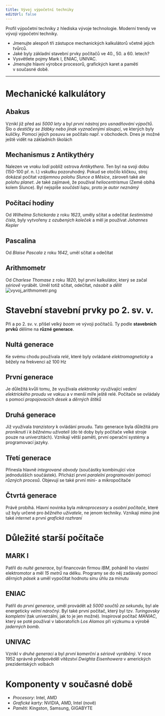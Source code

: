```yaml
---
title: Vývoj výpočetní techniky
editUrl: false
---
```


Profil výpočetní techniky z hlediska vývoje technologie. Moderní trendy ve vývoji výpočetní techniky.

* Jmenujte alespoň tři zástupce mechanických kalkulátorů včetně jejich tvůrců.
* Jaké byly základní stavební prvky počítačů ve 40., 50. a 60. letech?
* Vysvětlete pojmy Mark I, ENIAC, UNIVAC.
* Jmenujte hlavní výrobce procesorů, grafických karet a pamětí v současné době.

***

# Mechanické kalkulátory

## Abakus

Vznikl již před asi *5000 lety* a byl *první nástroj* pro *usnadňování výpočtů*. Šlo o *destičky se žlábky nebo jinak vyznačenými sloupci*, ve kterých byly kuličky. Pomocí jejich posuvu se počítalo např. v obchodech. Dnes je možné ještě vidět na základních školách

## Mechanismus z Antikythéry

Nalezen ve *vraku lodi* poblíž ostrova *Antikythera*. Ten byl na svoji dobu (150-100 př. n. l.) vskutku pozoruhodný. Pokud se otočilo kličkou, stroj dokázal počítat *vzájemnou polohu Slunce a Měsíce*, zároveň také ale *polohu planet*. Je také zajímavé, že používal *heliocentrismus* (Země obíhá kolem Slunce). Byl nejspíše *součástí lupu*, proto je *autor neznámý*

## Počítací hodiny

Od *Wilhelma Schickarda* z roku *1623*, uměly sčítat a odečítat *šestimístná čísla*, byly vytvořeny z *ozubených koleček* a měl je používat *Johannes Kepler*

## Pascalina

Od *Blaise Pascala* z roku *1642*, uměl sčítat a odečítat

## Arithmometr

Od *Charlese Thomase* z roku *1820*, byl první kalkulátor, který se začal *sériově* vyrábět. Uměl totiž sčítat, odečítat, *násobit* a *dělit*
![vyvoj\_arithmometr.png](../../../../../assets/notes/informatika/obrázky/vyvoj_arithmometr.png)

# Stavební stavební prvky po 2. sv. v.

Při a po 2. sv. v. přišel velký *boom* ve vývoji počítačů. Ty podle **stavebních prvků** dělíme na **různé generace**.

## Nultá generace

Ke svému chodu používala *relé*, které byly ovládané *elektromagneticky* a běžely na frekvenci až 100 Hz

## První generace

Je důležitá kvůli tomu, že využívala *elektronky* využívající *vedení elektrického proudu ve vakuu* a v menší míře ještě relé. Počítače se ovládaly s pomocí *propojovacích desek* a *děrných štítků*

## Druhá generace

Již využívala *tranzistory* k ovládání proudu. Tato generace byla důležitá pro *proniknutí i k běžnému uživateli* (do té doby byly počítače velké stroje pouze na univerzitách). Vznikají větší paměti, první operační systémy a programovací jazyky.

## Třetí generace

Přinesla hlavně *integrované obvody* (součástky kombinující více jednodušších součástek). Přichází první *paralelní programování* pomocí *různých procesů*. Objevují se také první mini- a mikropočítače

## Čtvrtá generace

Právě probíhá. Hlavní novinka byla *mikroprocesory* a *osobní počítače*, které už byly určené pro *běžného uživatele*, ne jenom techniky. Vznikají mimo jiné také *internet* a první *grafická rozhraní*

# Důležité starší počítače

## MARK I

Patřil do *nulté generace*, byl financován firmou *IBM*, poháněl ho vlastní elektromotor a měl *15 metrů* na délku. Programy se do něj zadávaly pomocí *děrných pásek* a uměl vypočítat hodnotu sinu úhlu za minutu

## ENIAC

Patřil do *první generace*, uměl provádět až *5000 součtů za sekundu*, byl ale energeticky *velmi náročný*. Byl také první počítač, který byl tzv. *Turingovsky kompletní* (tak univerzální, jak to je jen možné). Inspiroval počítač *MANIAC*, který se poté používal v laboratořích *Los Alamos* při výzkumu a výrobě *jaderných bomb*.

## UNIVAC

Vznikl v *druhé generaci* a byl *první komerční* a *sériově vyráběný*. V roce 1952 správně předpověděl vítězství *Dwighta Eisenhowera* v amerických prezidentských volbách

# Komponenty v současné době

* *Procesory*: Intel, AMD
* *Grafické karty*: NVIDIA, AMD, Intel (nově)
* *Paměti*: Kingston, Samsung, GIGABYTE
